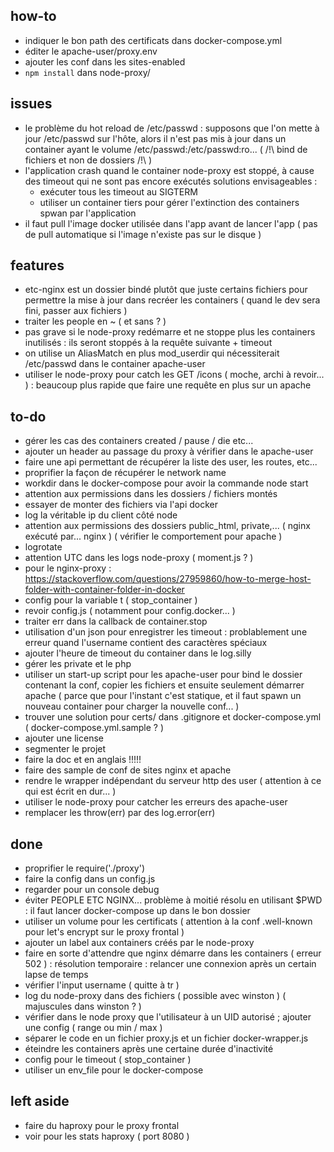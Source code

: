 ## how-to

 - indiquer le bon path des certificats dans docker-compose.yml
 - éditer le apache-user/proxy.env
 - ajouter les conf dans les sites-enabled
 - `npm install` dans node-proxy/


## issues

 - le problème du hot reload de /etc/passwd : supposons que l'on mette à jour /etc/passwd sur l'hôte,
   alors il n'est pas mis à jour dans un container ayant le volume /etc/passwd:/etc/passwd:ro...
   ( /!\ bind de fichiers et non de dossiers /!\ )
 - l'application crash quand le container node-proxy est stoppé, à cause des timeout qui ne sont pas encore exécutés
   solutions envisageables : 
   * exécuter tous les timeout au SIGTERM
   * utiliser un container tiers pour gérer l'extinction des containers spwan par l'application 
 - il faut pull l'image docker utilisée dans l'app avant de lancer l'app ( pas de pull automatique si l'image n'existe pas sur le disque )


## features

 - etc-nginx est un dossier bindé plutôt que juste certains fichiers pour permettre la mise à jour dans recréer les containers 
   ( quand le dev sera fini, passer aux fichiers )
 - traiter les people en ~ ( et sans ? )
 - pas grave si le node-proxy redémarre et ne stoppe plus les containers inutilisés : ils seront stoppés à la requête suivante + timeout
 - on utilise un AliasMatch en plus mod_userdir qui nécessiterait /etc/passwd dans le container apache-user
 - utiliser le node-proxy pour catch les GET /icons ( moche, archi à revoir... ) : beaucoup plus rapide que faire une requête en plus sur un apache


## to-do

 - gérer les cas des containers created / pause / die etc...
 - ajouter un header au passage du proxy à vérifier dans le apache-user
 - faire une api permettant de récupérer la liste des user, les routes, etc...
 - proprifier la façon de récupérer le network name
 - workdir dans le docker-compose pour avoir la commande node start
 - attention aux permissions dans les dossiers / fichiers montés
 - essayer de monter des fichiers via l'api docker
 - log la véritable ip du client côté node
 - attention aux permissions des dossiers public_html, private,... ( nginx exécuté par... nginx ) ( vérifier le comportement pour apache )
 - logrotate
 - attention UTC dans les logs node-proxy ( moment.js ? )
 - pour le nginx-proxy : https://stackoverflow.com/questions/27959860/how-to-merge-host-folder-with-container-folder-in-docker
 - config pour la variable t ( stop_container )
 - revoir config.js ( notamment pour config.docker... )
 - traiter err dans la callback de container.stop
 - utilisation d'un json pour enregistrer les timeout : problablement une erreur quand l'username contient des caractères spéciaux
 - ajouter l'heure de timeout du container dans le log.silly
 - gérer les private et le php
 - utiliser un start-up script pour les apache-user pour bind le dossier contenant la conf, copier les fichiers et ensuite seulement démarrer apache
   ( parce que pour l'instant c'est statique, et il faut spawn un nouveau container pour charger la nouvelle conf... )
 - trouver une solution pour certs/ dans .gitignore et docker-compose.yml ( docker-compose.yml.sample ? )
 - ajouter une license
 - segmenter le projet
 - faire la doc et en anglais !!!!!
 - faire des sample de conf de sites nginx et apache
 - rendre le wrapper indépendant du serveur http des user ( attention à ce qui est écrit en dur... )
 - utiliser le node-proxy pour catcher les erreurs des apache-user
 - remplacer les throw(err) par des log.error(err)


## done

 - proprifier le require('./proxy')
 - faire la config dans un config.js
 - regarder pour un console debug
 - éviter PEOPLE ETC NGINX... problème à moitié résolu en utilisant $PWD : il faut lancer docker-compose up dans le bon dossier
 - utiliser un volume pour les certificats ( attention à la conf .well-known pour let's encrypt sur le proxy frontal )
 - ajouter un label aux containers créés par le node-proxy
 - faire en sorte d'attendre que nginx démarre dans les containers ( erreur 502 ) : résolution temporaire : relancer une connexion après un certain lapse de temps
 - vérifier l'input username ( quitte à tr )
 - log du node-proxy dans des fichiers ( possible avec winston ) ( majuscules dans winston ? )
 - vérifier dans le node proxy que l'utilisateur à un UID autorisé ; ajouter une config ( range ou min / max )
 - séparer le code en un fichier proxy.js et un fichier docker-wrapper.js
 - éteindre les containers après une certaine durée d'inactivité
 - config pour le timeout ( stop_container )
 - utiliser un env_file pour le docker-compose


## left aside

 - faire du haproxy pour le proxy frontal
 - voir pour les stats haproxy ( port 8080 )

